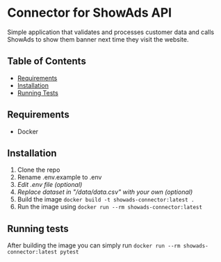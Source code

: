 # Connector for ShowAds API

Simple application that validates and processes customer data and calls ShowAds to show them banner next time they visit the website.

## Table of Contents

- [Requirements](#requirements)
- [Installation](#installation)
- [Running Tests](#running-tests)

## Requirements
- Docker

## Installation

1. Clone the repo
2. Rename .env.example to .env
3. *Edit .env file (optional)*
4. *Replace dataset in "/data/data.csv" with your own (optional)*
5. Build the image `docker build -t showads-connector:latest .`
6. Run the image using `docker run --rm showads-connector:latest`

## Running tests

After building the image you can simply run `docker run --rm showads-connector:latest pytest`